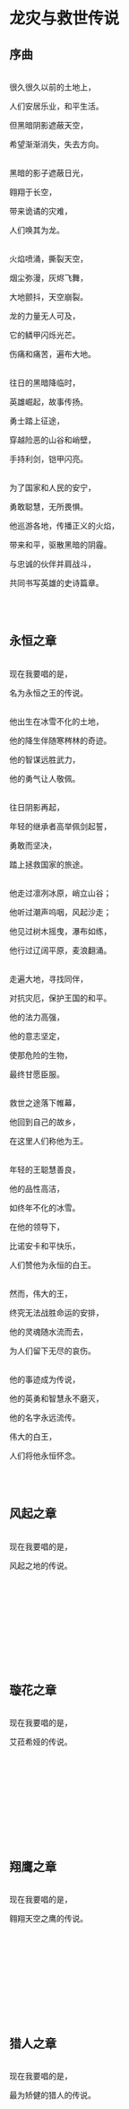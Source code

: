 # 龙灾与救世传说
## 序曲
<br>
很久很久以前的土地上，

人们安居乐业，和平生活。

但黑暗阴影遮蔽天空，

希望渐渐消失，失去方向。

<br>
黑暗的影子遮蔽日光，

翱翔于长空，

带来诡谲的灾难，

人们唤其为龙。

<br>
火焰喷涌，撕裂天空，

烟尘弥漫，灰烬飞舞，

大地颤抖，天空崩裂。

龙的力量无人可及，

它的鳞甲闪烁光芒。

伤痛和痛苦，遍布大地。

<br>
往日的黑暗降临时，

英雄崛起，故事传扬。

勇士踏上征途，

穿越险恶的山谷和峭壁，

手持利剑，铠甲闪亮。

<br>
为了国家和人民的安宁，

勇敢聪慧，无所畏惧。

他巡游各地，传播正义的火焰，

带来和平，驱散黑暗的阴霾。

与忠诚的伙伴并肩战斗，

共同书写英雄的史诗篇章。

<br>
<br>


## 永恒之章
<br>
现在我要唱的是，

名为永恒之王的传说。

<br>
他出生在冰雪不化的土地，

他的降生伴随寒梣林的奇迹。

他的智谋远胜武力，

他的勇气让人敬佩。

<br>
往日阴影再起，

年轻的继承者高举佩剑起誓，

勇敢而坚决，

踏上拯救国家的旅途。

<br>
他走过凛冽冰原，峭立山谷；

他听过潮声呜咽，风起沙走；

他见过树木摇曳，瀑布如练，

他行过辽阔平原，麦浪翻涌。

<br>
走遍大地，寻找同伴，

对抗灾厄，保护王国的和平。

他的法力高强，

他的意志坚定，

使那危险的生物，

最终甘愿臣服。

<br>
救世之途落下帷幕，

他回到自己的故乡，

在这里人们称他为王。

<br>
年轻的王聪慧善良，

他的品性高洁，

如终年不化的冰雪。

在他的领导下，

比诺安卡和平快乐，

人们赞他为永恒的白王。

<br>
然而，伟大的王，

终究无法战胜命运的安排，

他的灵魂随水流而去，

为人们留下无尽的哀伤。

<br>
他的事迹成为传说，

他的英勇和智慧永不磨灭，

他的名字永远流传。

伟大的白王，

人们将他永恒怀念。

<br>
<br>


## 风起之章
<br>
现在我要唱的是，

风起之地的传说。

<br>

<br>

<br>

<br>

<br>

<br>

<br>


<br>
<br>


## 璇花之章
<br>
现在我要唱的是，

艾菈希娅的传说。

<br>

<br>

<br>

<br>

<br>

<br>

<br>


<br>
<br>

## 翔鹰之章
<br>
现在我要唱的是，

翱翔天空之鹰的传说。

<br>

<br>

<br>

<br>

<br>

<br>

<br>


<br>
<br>

## 猎人之章
<br>
现在我要唱的是，

最为矫健的猎人的传说。

<br>

<br>

<br>

<br>

<br>

<br>

<br>


<br>
<br>

## 薄暮之章
<br>
现在我要唱的是，

如雾般飘渺之人的传说。

<br>

<br>

<br>

<br>

<br>

<br>

<br>


<br>
<br>

## 终曲
<br>
勇士踏上旅途，

穿越险峻的山脉和狂暴的海洋。

剑锋在晨光中闪烁，

他们的传奇增长。

<br>
通过无数战斗，

英勇者坚持不懈，

忠实的伙伴永远相伴。

并肩战斗，互相扶持，

在彼此的力量中不断前进。

<br>
阴霾降临，

他们毫不畏惧，面对命运。

因为英雄永不真正消亡，

他们的传奇在歌谣中继续。

<br>
最终的战斗终于来临，

龙与勇者对峙在战场，

剑光如电，火焰纵横，

决战的时刻终将到来。

<br>
剑刃刺穿了龙的心脏，

烈焰将它吞噬，

巨龙倒下，颤抖着消散，

灾难终于被击溃。

敌人倒下，邪恶消散，

勇气的故事永远真实。

<br>
人们欢呼，庆祝胜利，

他们珍惜和平与友谊。

龙的灾难已经过去，

世界再次恢复安宁。

<br>
这是一首英雄的史诗，

歌颂勇敢和正义的力量。

时间抹去他们的名字，

只有精神永远流传。

<br>
这是一个充满勇气与希望的传说，

救世的传奇永不褪色。

赞美勇气的伟大荣光，

他们的故事口口相传，

他们的事迹永远铭记。

<br>
<br>
